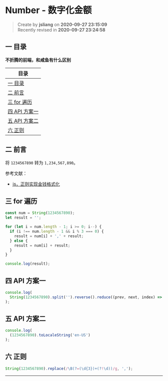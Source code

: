 Number - 数字化金额
===

> Create by **jsliang** on **2020-09-27 23:15:09**  
> Recently revised in **2020-09-27 23:24:58**

<!-- 目录开始 -->
## 一 目录

**不折腾的前端，和咸鱼有什么区别**

| 目录 |
| --- |
| [一 目录](#chapter-one) |
| [二 前言](#chapter-two) |
| [三 for 遍历](#chapter-three) |
| [四 API 方案一](#chapter-four) |
| [五 API 方案二](#chapter-five) |
| [六 正则](#chapter-six) |
<!-- 目录结束 -->

## 二 前言


  
将 `1234567890` 转为 `1,234,567,890`。

参考文献：

* [js，正则实现金钱格式化](https://blog.csdn.net/qq_36279445/article/details/78889305)

## 三 for 遍历


  
```js
const num = String(1234567890);
let result = '';

for (let i = num.length - 1; i >= 0; i--) {
  if (i !== num.length - 1 && i % 3 === 0) {
    result = num[i] + ',' + result;
  } else {
    result = num[i] + result;
  }
}

console.log(result);
```

## 四 API 方案一


  
```js
console.log(
  String(1234567890).split('').reverse().reduce((prev, next, index) => (index % 3) === 0 ? next + ',' + prev : next + prev)
);
```

## 五 API 方案二


  
```js
console.log(
  (1234567890).toLocaleString('en-US')
);
```

## 六 正则


  
```js
String(1234567890).replace(/\B(?=(\d{3})+(?!\d))/g, ',');
```

---

